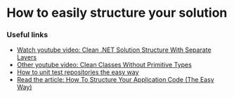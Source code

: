 # How to easily structure your solution

### Useful links
- [Watch youtube video: Clean .NET Solution Structure With Separate Layers](https://www.youtube.com/watch?v=wBgE0X_JGt0)
- [Other youtube video: Clean Classes Without Primitive Types](https://youtu.be/DGHH4m5squo)
- [How to unit test repositories the easy way](https://www.youtube.com/watch?v=xvf631yEI6c)
- [Read the article: How To Structure Your Application Code (The Easy Way)](https://nmillard.medium.com/how-to-structure-your-application-code-the-easy-way-e4107e2e5e86)
